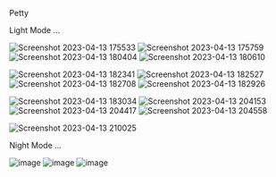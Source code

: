 Petty 

Light Mode ...

![Screenshot 2023-04-13 175533](https://github.com/SuraAtta/fourth-stage-project-frontend/assets/96949252/c63e0cda-92b2-4292-8513-a4886ed47992)  ![Screenshot 2023-04-13 175759](https://github.com/SuraAtta/fourth-stage-project-frontend/assets/96949252/4c94afa8-f160-4ef6-9dab-4b777f59dd48) ![Screenshot 2023-04-13 180404](https://github.com/SuraAtta/fourth-stage-project-frontend/assets/96949252/f382f1ed-8fe5-4db6-9d68-a60f2f746edd) ![Screenshot 2023-04-13 180610](https://github.com/SuraAtta/fourth-stage-project-frontend/assets/96949252/d701d1a2-c5d1-4626-a908-80d40d9dceab) 



![Screenshot 2023-04-13 182341](https://github.com/SuraAtta/fourth-stage-project-frontend/assets/96949252/9069d202-b96b-43ac-b12c-cf704cfb01b0) ![Screenshot 2023-04-13 182527](https://github.com/SuraAtta/fourth-stage-project-frontend/assets/96949252/d9147db7-d659-4a7d-8e1c-aa4d98dae783) ![Screenshot 2023-04-13 182708](https://github.com/SuraAtta/fourth-stage-project-frontend/assets/96949252/c851b804-1035-4d53-ada2-023d4687f4b3) ![Screenshot 2023-04-13 182926](https://github.com/SuraAtta/fourth-stage-project-frontend/assets/96949252/0f3c5725-18ea-40cc-a722-787a11534b93)




![Screenshot 2023-04-13 183034](https://github.com/SuraAtta/fourth-stage-project-frontend/assets/96949252/be4a46a0-d51a-4647-8cea-6a2265dfec79) ![Screenshot 2023-04-13 204153](https://github.com/SuraAtta/fourth-stage-project-frontend/assets/96949252/1ef90d9a-e749-4c6b-8a39-43531139b1b7) ![Screenshot 2023-04-13 204417](https://github.com/SuraAtta/fourth-stage-project-frontend/assets/96949252/abac55ea-cdfa-4197-9a72-e61b50e01dbc) ![Screenshot 2023-04-13 204558](https://github.com/SuraAtta/fourth-stage-project-frontend/assets/96949252/f918fa06-521b-4f1a-9695-bbb8bf614a09) 




![Screenshot 2023-04-13 210025](https://github.com/SuraAtta/fourth-stage-project-frontend/assets/96949252/7b319477-0969-46fd-ae61-f7e8c19467c7)


Night Mode ...

![image](https://github.com/SuraAtta/fourth-stage-project-frontend/assets/96949252/4096958d-f608-44b1-9587-c970d49ea69c) ![image](https://github.com/SuraAtta/fourth-stage-project-frontend/assets/96949252/63e689d2-4d12-4647-a59b-69629e3a4c1e) ![image](https://github.com/SuraAtta/fourth-stage-project-frontend/assets/96949252/4dca8510-db66-4f8e-9841-33125a234a43)
















